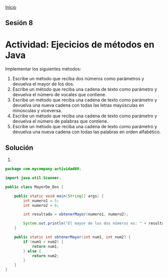 <!-- No borrar o modificar -->
[Inicio](./index.md)

## Sesión 8 


<!-- Actividad 08 -->
# Actividad: Ejecicios de métodos en Java
Implementar los siguientes métodos:


1. Escribe un método que reciba dos números como parámetros y devuelva el mayor de los dos.
2. Escribe un método que reciba una cadena de texto como parámetro y devuelva el número de vocales que contiene.
3. Escribe un método que reciba una cadena de texto como parámetro y devuelva una nueva cadena con todas las letras mayúsculas en minúsculas y viceversa.
4. Escribe un método que reciba una cadena de texto como parámetro y devuelva el número de palabras que contiene.
5. Escribe un método que reciba una cadena de texto como parámetro y devuelva una nueva cadena con todas las palabras en orden alfabético.

## Solución
1. 
```java
package com.mycompany.actividad08;

import java.util.Scanner;

public class MayorDe_Dos {

    public static void main(String[] args) {
        int numero1 = 5;
        int numero2 = 8;

        int resultado = obtenerMayor(numero1, numero2);

        System.out.println("El mayor de los dos números es: " + resultado);
    }

    public static int obtenerMayor(int num1, int num2) {
        if (num1 > num2) {
            return num1;
        } else {
            return num2;
        }
    }
}

```






